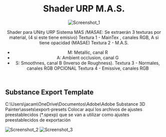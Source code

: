 <header>
  
# Shader URP M.A.S.

![Screenshot_1](https://github.com/user-attachments/assets/f93f22be-358d-40f6-a7fe-5beb27589b9d)

Shader para UNity URP 
Sistema MAS /MASAE: Se extraerán 3 texturas por material, (4 si este tiene emisivo)
Textura 1 - MainTex , canales RGB, A si tiene opacidad (MASAE)
Textura 2 - M.A.S.
   - M: Metallic, canal R
   - A: Ambient occlusion, canal G
   - S: Smoothnes, canal B  (Inverso de Roughness).
Textura 3 - Normales, canales RGB
OPCIONAL Textura 4 - Emissive, canales RGB

</header>

## Substance Export Template

C:\Users\jacam\OneDrive\Documentos\Adobe\Adobe Substance 3D Painter\assets\export-presets
Colocar aquí los archivos de ajustes preestablecidos (*.spexp) que se van a utilizar como ajustes preestablecidos de exportación

![Screenshot_2](https://github.com/user-attachments/assets/04e4d969-f9b6-48ff-bdf2-724f9a1f6347)
![Screenshot_3](https://github.com/user-attachments/assets/1aeb12aa-dd70-42aa-806e-e852e9ad1f77)
